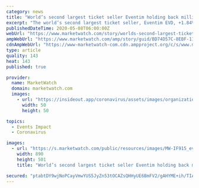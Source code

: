 ```yaml
---
category: news
title: "World’s second largest ticket seller Eventim holding back millions in refunds from canceled events during coronavirus crisis"
excerpt: "The world’s second largest ticket seller, Eventim EVD, +1.84%, is withholding millions of euros of ‘processing fees’ from fans seeking refunds for events canceled due to the coronavirus. The German-listed company sells tickets to concerts from the Red Hot Chili Peppers to Iron Maiden."
publishedDateTime: 2020-05-08T06:00:00Z
webUrl: "https://www.marketwatch.com/story/worlds-second-largest-ticket-seller-eventim-holding-back-millions-in-refunds-from-canceled-events-during-coronavirus-crisis-2020-05-08"
ampWebUrl: "https://www.marketwatch.com/amp/story/guid/BD74D57C-8EBF-11EA-BF80-ADEBCF1A58C2"
cdnAmpWebUrl: "https://www-marketwatch-com.cdn.ampproject.org/c/s/www.marketwatch.com/amp/story/guid/BD74D57C-8EBF-11EA-BF80-ADEBCF1A58C2"
type: article
quality: 143
heat: 143
published: true

provider:
  name: MarketWatch
  domain: marketwatch.com
  images:
    - url: "https://insideout.app/coronavirus/assets/images/organizations/marketwatch.com-50x50.jpg"
      width: 50
      height: 50

topics:
  - Events Impact
  - Coronavirus

images:
  - url: "https://s.marketwatch.com/public/resources/images/MW-IF915_eventi_ZH_20200506044821.jpg"
    width: 890
    height: 501
    title: "World’s second largest ticket seller Eventim holding back millions in refunds from canceled events during coronavirus crisis"

secured: "ptabtDY9wjNoPCayVmwYUS5JyZn53tOCAZsQHHyUE6BmFV2/gAHYME+ih/TIAYJu/LV5birN/OCsPD9BovsAO2FagiVlIuF13ZAwUnZ6pZ9qEYF7VcW9wpqsxiLH9eGCFvb+MnvpSi7gPeCuKbBdZ6PuTU/SWe1gJWVecdKyebFAv7ABE0V1MdaVf4miqp4PZJDPyFmtB87Ra3nsA84UmCphfLu9hvcyJsstPe4OCDUfAocc0cTzFub1BK7Ks0z2fQKQbprFwZVU9a85PbI5jd5tmCdiwfYmdshizpx/kWSY7x0nxCEm5rcBYDp3FctoYi1Osv4pvgV0aRG/d3Zpax3UnOdAagwNj3BvNadXu3CD2WIWp10cn60ISW74Df988+LQYO1c3aCZNu4z6q5KGVbhx2hEoi0Wi/9/psUKJ3lg0oTsNavefQ2mE02jE4adbyY4E7boVBwXaoubeZ9A8Fmb0HgDpvEqiyNpHRRWS+4=;OWKIH8UdIl4XPe8HQtQEpA=="
---
```


